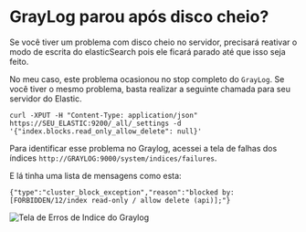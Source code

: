 # GrayLog parou após disco cheio?

Se você tiver um problema com disco cheio no servidor, precisará reativar o modo de escrita do elasticSearch pois ele ficará parado até que isso seja feito.

No meu caso, este problema ocasionou no stop completo do `GrayLog`. Se você tiver o mesmo problema, basta realizar a seguinte chamada para seu servidor do Elastic.

```
curl -XPUT -H "Content-Type: application/json" https://SEU_ELASTIC:9200/_all/_settings -d '{"index.blocks.read_only_allow_delete": null}'
```

Para identificar esse problema no Graylog, acessei a tela de falhas dos índices `http://GRAYLOG:9000/system/indices/failures`.

E lá tinha uma lista de mensagens como esta:

`{"type":"cluster_block_exception","reason":"blocked by: [FORBIDDEN/12/index read-only / allow delete (api)];"}`

![Tela de Erros de Indice do Graylog](https://dev-to-uploads.s3.amazonaws.com/i/851afjbxmyz58rf20i25.png)

